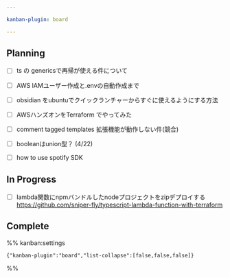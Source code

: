 ```yaml
---

kanban-plugin: board

---
```


## Planning

- [ ] ts の genericsで再帰が使える件について
- [ ] AWS IAMユーザー作成と.envの自動作成まで
- [ ] obsidian をubuntuでクイックランチャーからすぐに使えるようにする方法
- [ ] AWSハンズオンをTerraform でやってみた
- [ ] comment tagged templates 拡張機能が動作しない件(競合)
- [ ] booleanはunion型？ (4/22)
- [ ] how to use spotify SDK


## In Progress

- [ ] lambda関数にnpmバンドルしたnodeプロジェクトをzipデプロイする
	https://github.com/sniper-fly/typescript-lambda-function-with-terraform


## Complete





%% kanban:settings
```
{"kanban-plugin":"board","list-collapse":[false,false,false]}
```
%%